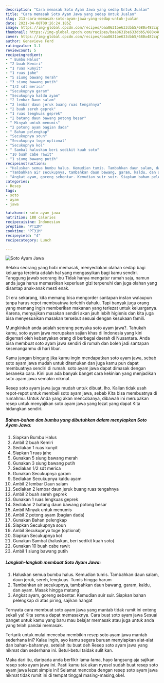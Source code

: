 ```yaml
---
description: "Cara memasak Soto Ayam Jawa yang sedap Untuk Jualan"
title: "Cara memasak Soto Ayam Jawa yang sedap Untuk Jualan"
slug: 213-cara-memasak-soto-ayam-jawa-yang-sedap-untuk-jualan
date: 2021-04-08T09:26:24.185Z
image: https://img-global.cpcdn.com/recipes/baa8631be633dbb5/680x482cq70/soto-ayam-jawa-foto-resep-utama.jpg
thumbnail: https://img-global.cpcdn.com/recipes/baa8631be633dbb5/680x482cq70/soto-ayam-jawa-foto-resep-utama.jpg
cover: https://img-global.cpcdn.com/recipes/baa8631be633dbb5/680x482cq70/soto-ayam-jawa-foto-resep-utama.jpg
author: Genevieve Ford
ratingvalue: 3.1
reviewcount: 5
recipeingredient:
- " Bumbu Halus"
- "2 buah Kemiri"
- "1 ruas kunyit"
- "1 ruas jahe"
- "5 siung bawang merah"
- "3 siung bawang putih"
- "1/2 sdt merica"
- "Secukupnya garam"
- "Secukupnya kaldu ayam"
- "2 lembar Daun salam"
- "2 lembar daun jeruk buang ruas tengahnya"
- "2 buah sereh geprek"
- "1 ruas lengkuas geprek"
- "2 batang daun bawang potong besar"
- " Minyak untuk menumis"
- "2 potong ayam bagian dada"
- " Bahan pelengkap"
- "Secukupnya soun"
- "Secukupnya toge optional"
- "Secukupnya kol"
- " Sambal haluskan beri sedikit kuah soto"
- "10 buah cabe rawit"
- "1 siung bawang putih"
recipeinstructions:
- "Haluskan semua bumbu halus. Kemudian tumis. Tambahkan daun salam, daun jeruk, sereh, lengkuas. Tumis hingga harum"
- "Tambahkan air secukupnya, tambahkan daun bawang, garam, kaldu, dan ayam. Masak hingga matang"
- "Angkat ayam, goreng sebentar. Kemudian suir suir. Siapkan bahan pelengkap di atas piring, sajikan hangat"
categories:
- Resep
tags:
- soto
- ayam
- jawa

katakunci: soto ayam jawa 
nutrition: 188 calories
recipecuisine: Indonesian
preptime: "PT12M"
cooktime: "PT31M"
recipeyield: "4"
recipecategory: Lunch

---
```



![Soto Ayam Jawa](https://img-global.cpcdn.com/recipes/baa8631be633dbb5/680x482cq70/soto-ayam-jawa-foto-resep-utama.jpg)

Selaku seorang yang hobi memasak, menyediakan olahan sedap bagi keluarga tercinta adalah hal yang mengasyikan bagi kamu sendiri. Tanggung jawab seorang ibu Tidak hanya mengatur rumah saja, namun anda juga harus memastikan keperluan gizi terpenuhi dan juga olahan yang disantap anak-anak mesti enak.

Di era  sekarang, kita memang bisa mengorder santapan instan walaupun tanpa harus repot membuatnya terlebih dahulu. Tapi banyak juga orang yang memang ingin memberikan makanan yang terlezat untuk keluarganya. Karena, menyajikan masakan sendiri akan jauh lebih higienis dan kita juga bisa menyesuaikan masakan tersebut sesuai dengan kesukaan famili. 



Mungkinkah anda adalah seorang penyuka soto ayam jawa?. Tahukah kamu, soto ayam jawa merupakan sajian khas di Indonesia yang kini digemari oleh kebanyakan orang di berbagai daerah di Nusantara. Anda bisa membuat soto ayam jawa sendiri di rumah dan boleh jadi santapan kesenanganmu di hari libur.

Kamu jangan bingung jika kamu ingin mendapatkan soto ayam jawa, sebab soto ayam jawa mudah untuk ditemukan dan juga kamu pun dapat membuatnya sendiri di rumah. soto ayam jawa dapat dimasak dengan beraneka cara. Kini pun ada banyak banget cara kekinian yang menjadikan soto ayam jawa semakin nikmat.

Resep soto ayam jawa juga mudah untuk dibuat, lho. Kalian tidak usah repot-repot untuk membeli soto ayam jawa, sebab Kita bisa membuatnya di rumahmu. Untuk Anda yang akan mencobanya, dibawah ini merupakan resep untuk menyajikan soto ayam jawa yang lezat yang dapat Kita hidangkan sendiri.

<!--inarticleads1-->

##### Bahan-bahan dan bumbu yang dibutuhkan dalam menyiapkan Soto Ayam Jawa:

1. Siapkan  Bumbu Halus
1. Ambil 2 buah Kemiri
1. Sediakan 1 ruas kunyit
1. Siapkan 1 ruas jahe
1. Gunakan 5 siung bawang merah
1. Gunakan 3 siung bawang putih
1. Sediakan 1/2 sdt merica
1. Gunakan Secukupnya garam
1. Sediakan Secukupnya kaldu ayam
1. Ambil 2 lembar Daun salam
1. Sediakan 2 lembar daun jeruk buang ruas tengahnya
1. Ambil 2 buah sereh geprek
1. Gunakan 1 ruas lengkuas geprek
1. Sediakan 2 batang daun bawang potong besar
1. Ambil  Minyak untuk menumis
1. Ambil 2 potong ayam (bagian dada)
1. Gunakan  Bahan pelengkap
1. Siapkan Secukupnya soun
1. Ambil Secukupnya toge (optional)
1. Siapkan Secukupnya kol
1. Gunakan  Sambal (haluskan, beri sedikit kuah soto)
1. Gunakan 10 buah cabe rawit
1. Ambil 1 siung bawang putih




<!--inarticleads2-->

##### Langkah-langkah membuat Soto Ayam Jawa:

1. Haluskan semua bumbu halus. Kemudian tumis. Tambahkan daun salam, daun jeruk, sereh, lengkuas. Tumis hingga harum
1. Tambahkan air secukupnya, tambahkan daun bawang, garam, kaldu, dan ayam. Masak hingga matang
1. Angkat ayam, goreng sebentar. Kemudian suir suir. Siapkan bahan pelengkap di atas piring, sajikan hangat




Ternyata cara membuat soto ayam jawa yang mantab tidak rumit ini enteng sekali ya! Kita semua dapat memasaknya. Cara buat soto ayam jawa Sesuai banget untuk kamu yang baru mau belajar memasak atau juga untuk anda yang telah pandai memasak.

Tertarik untuk mulai mencoba membikin resep soto ayam jawa mantab sederhana ini? Kalau ingin, ayo kamu segera buruan menyiapkan alat-alat dan bahan-bahannya, setelah itu buat deh Resep soto ayam jawa yang nikmat dan sederhana ini. Betul-betul taidak sulit kan. 

Maka dari itu, daripada anda berfikir lama-lama, hayo langsung aja sajikan resep soto ayam jawa ini. Pasti kamu tak akan nyesel sudah buat resep soto ayam jawa lezat simple ini! Selamat mencoba dengan resep soto ayam jawa nikmat tidak rumit ini di tempat tinggal masing-masing,oke!.

